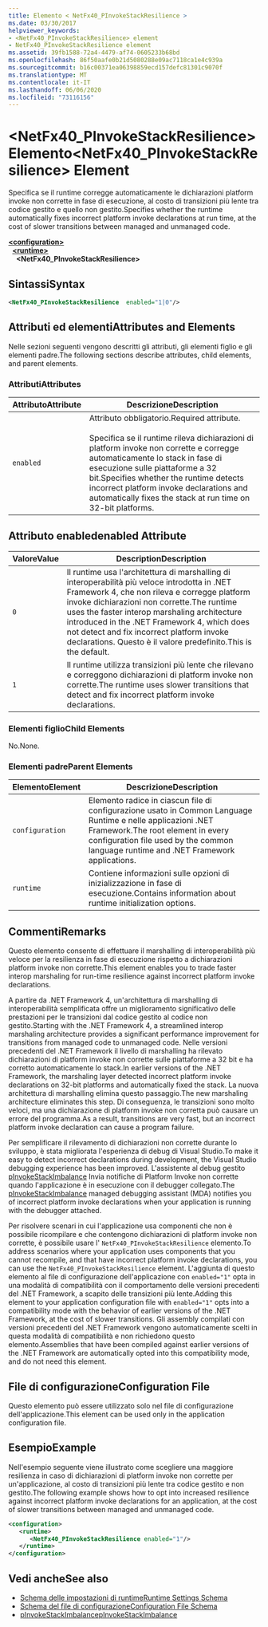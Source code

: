 ```yaml
---
title: Elemento < NetFx40_PInvokeStackResilience >
ms.date: 03/30/2017
helpviewer_keywords:
- <NetFx40_PInvokeStackResilience> element
- NetFx40_PInvokeStackResilience element
ms.assetid: 39fb1588-72a4-4479-af74-0605233b68bd
ms.openlocfilehash: 86f50aafe0b21d5080288e09ac7118ca1e4c939a
ms.sourcegitcommit: b16c00371ea06398859ecd157defc81301c9070f
ms.translationtype: MT
ms.contentlocale: it-IT
ms.lasthandoff: 06/06/2020
ms.locfileid: "73116156"
---
```

# <a name="netfx40_pinvokestackresilience-element"></a><span data-ttu-id="5b63c-102">\<NetFx40_PInvokeStackResilience> Elemento</span><span class="sxs-lookup"><span data-stu-id="5b63c-102">\<NetFx40_PInvokeStackResilience> Element</span></span>

<span data-ttu-id="5b63c-103">Specifica se il runtime corregge automaticamente le dichiarazioni platform invoke non corrette in fase di esecuzione, al costo di transizioni più lente tra codice gestito e quello non gestito.</span><span class="sxs-lookup"><span data-stu-id="5b63c-103">Specifies whether the runtime automatically fixes incorrect platform invoke declarations at run time, at the cost of slower transitions between managed and unmanaged code.</span></span>

[**\<configuration>**](../configuration-element.md)\
&nbsp;&nbsp;[**\<runtime>**](runtime-element.md)\
&nbsp;&nbsp;&nbsp;&nbsp;**\<NetFx40_PInvokeStackResilience>**  

## <a name="syntax"></a><span data-ttu-id="5b63c-104">Sintassi</span><span class="sxs-lookup"><span data-stu-id="5b63c-104">Syntax</span></span>

```xml
<NetFx40_PInvokeStackResilience  enabled="1|0"/>
```

## <a name="attributes-and-elements"></a><span data-ttu-id="5b63c-105">Attributi ed elementi</span><span class="sxs-lookup"><span data-stu-id="5b63c-105">Attributes and Elements</span></span>

<span data-ttu-id="5b63c-106">Nelle sezioni seguenti vengono descritti gli attributi, gli elementi figlio e gli elementi padre.</span><span class="sxs-lookup"><span data-stu-id="5b63c-106">The following sections describe attributes, child elements, and parent elements.</span></span>

### <a name="attributes"></a><span data-ttu-id="5b63c-107">Attributi</span><span class="sxs-lookup"><span data-stu-id="5b63c-107">Attributes</span></span>

|<span data-ttu-id="5b63c-108">Attributo</span><span class="sxs-lookup"><span data-stu-id="5b63c-108">Attribute</span></span>|<span data-ttu-id="5b63c-109">Descrizione</span><span class="sxs-lookup"><span data-stu-id="5b63c-109">Description</span></span>|
|---------------|-----------------|
|`enabled`|<span data-ttu-id="5b63c-110">Attributo obbligatorio.</span><span class="sxs-lookup"><span data-stu-id="5b63c-110">Required attribute.</span></span><br /><br /> <span data-ttu-id="5b63c-111">Specifica se il runtime rileva dichiarazioni di platform invoke non corrette e corregge automaticamente lo stack in fase di esecuzione sulle piattaforme a 32 bit.</span><span class="sxs-lookup"><span data-stu-id="5b63c-111">Specifies whether the runtime detects incorrect platform invoke declarations and automatically fixes the stack at run time on 32-bit platforms.</span></span>|

## <a name="enabled-attribute"></a><span data-ttu-id="5b63c-112">Attributo enabled</span><span class="sxs-lookup"><span data-stu-id="5b63c-112">enabled Attribute</span></span>

|<span data-ttu-id="5b63c-113">Valore</span><span class="sxs-lookup"><span data-stu-id="5b63c-113">Value</span></span>|<span data-ttu-id="5b63c-114">Description</span><span class="sxs-lookup"><span data-stu-id="5b63c-114">Description</span></span>|
|-----------|-----------------|
|`0`|<span data-ttu-id="5b63c-115">Il runtime usa l'architettura di marshalling di interoperabilità più veloce introdotta in .NET Framework 4, che non rileva e corregge platform invoke dichiarazioni non corrette.</span><span class="sxs-lookup"><span data-stu-id="5b63c-115">The runtime uses the faster interop marshaling architecture introduced in the .NET Framework 4, which does not detect and fix incorrect platform invoke declarations.</span></span> <span data-ttu-id="5b63c-116">Questo è il valore predefinito.</span><span class="sxs-lookup"><span data-stu-id="5b63c-116">This is the default.</span></span>|
|`1`|<span data-ttu-id="5b63c-117">Il runtime utilizza transizioni più lente che rilevano e correggono dichiarazioni di platform invoke non corrette.</span><span class="sxs-lookup"><span data-stu-id="5b63c-117">The runtime uses slower transitions that detect and fix incorrect platform invoke declarations.</span></span>|

### <a name="child-elements"></a><span data-ttu-id="5b63c-118">Elementi figlio</span><span class="sxs-lookup"><span data-stu-id="5b63c-118">Child Elements</span></span>

<span data-ttu-id="5b63c-119">No.</span><span class="sxs-lookup"><span data-stu-id="5b63c-119">None.</span></span>

### <a name="parent-elements"></a><span data-ttu-id="5b63c-120">Elementi padre</span><span class="sxs-lookup"><span data-stu-id="5b63c-120">Parent Elements</span></span>

|<span data-ttu-id="5b63c-121">Elemento</span><span class="sxs-lookup"><span data-stu-id="5b63c-121">Element</span></span>|<span data-ttu-id="5b63c-122">Descrizione</span><span class="sxs-lookup"><span data-stu-id="5b63c-122">Description</span></span>|
|-------------|-----------------|
|`configuration`|<span data-ttu-id="5b63c-123">Elemento radice in ciascun file di configurazione usato in Common Language Runtime e nelle applicazioni .NET Framework.</span><span class="sxs-lookup"><span data-stu-id="5b63c-123">The root element in every configuration file used by the common language runtime and .NET Framework applications.</span></span>|
|`runtime`|<span data-ttu-id="5b63c-124">Contiene informazioni sulle opzioni di inizializzazione in fase di esecuzione.</span><span class="sxs-lookup"><span data-stu-id="5b63c-124">Contains information about runtime initialization options.</span></span>|

## <a name="remarks"></a><span data-ttu-id="5b63c-125">Commenti</span><span class="sxs-lookup"><span data-stu-id="5b63c-125">Remarks</span></span>

<span data-ttu-id="5b63c-126">Questo elemento consente di effettuare il marshalling di interoperabilità più veloce per la resilienza in fase di esecuzione rispetto a dichiarazioni platform invoke non corrette.</span><span class="sxs-lookup"><span data-stu-id="5b63c-126">This element enables you to trade faster interop marshaling for run-time resilience against incorrect platform invoke declarations.</span></span>

<span data-ttu-id="5b63c-127">A partire da .NET Framework 4, un'architettura di marshalling di interoperabilità semplificata offre un miglioramento significativo delle prestazioni per le transizioni dal codice gestito al codice non gestito.</span><span class="sxs-lookup"><span data-stu-id="5b63c-127">Starting with the .NET Framework 4, a streamlined interop marshaling architecture provides a significant performance improvement for transitions from managed code to unmanaged code.</span></span> <span data-ttu-id="5b63c-128">Nelle versioni precedenti del .NET Framework il livello di marshalling ha rilevato dichiarazioni di platform invoke non corrette sulle piattaforme a 32 bit e ha corretto automaticamente lo stack.</span><span class="sxs-lookup"><span data-stu-id="5b63c-128">In earlier versions of the .NET Framework, the marshaling layer detected incorrect platform invoke declarations on 32-bit platforms and automatically fixed the stack.</span></span> <span data-ttu-id="5b63c-129">La nuova architettura di marshalling elimina questo passaggio.</span><span class="sxs-lookup"><span data-stu-id="5b63c-129">The new marshaling architecture eliminates this step.</span></span> <span data-ttu-id="5b63c-130">Di conseguenza, le transizioni sono molto veloci, ma una dichiarazione di platform invoke non corretta può causare un errore del programma.</span><span class="sxs-lookup"><span data-stu-id="5b63c-130">As a result, transitions are very fast, but an incorrect platform invoke declaration can cause a program failure.</span></span>

<span data-ttu-id="5b63c-131">Per semplificare il rilevamento di dichiarazioni non corrette durante lo sviluppo, è stata migliorata l'esperienza di debug di Visual Studio.</span><span class="sxs-lookup"><span data-stu-id="5b63c-131">To make it easy to detect incorrect declarations during development, the Visual Studio debugging experience has been improved.</span></span> <span data-ttu-id="5b63c-132">L'assistente al debug gestito [pInvokeStackImbalance](../../../debug-trace-profile/pinvokestackimbalance-mda.md) Invia notifiche di Platform Invoke non corrette quando l'applicazione è in esecuzione con il debugger collegato.</span><span class="sxs-lookup"><span data-stu-id="5b63c-132">The [pInvokeStackImbalance](../../../debug-trace-profile/pinvokestackimbalance-mda.md) managed debugging assistant (MDA) notifies you of incorrect platform invoke declarations when your application is running with the debugger attached.</span></span>

<span data-ttu-id="5b63c-133">Per risolvere scenari in cui l'applicazione usa componenti che non è possibile ricompilare e che contengono dichiarazioni di platform invoke non corrette, è possibile usare l' `NetFx40_PInvokeStackResilience` elemento.</span><span class="sxs-lookup"><span data-stu-id="5b63c-133">To address scenarios where your application uses components that you cannot recompile, and that have incorrect platform invoke declarations, you can use the `NetFx40_PInvokeStackResilience` element.</span></span> <span data-ttu-id="5b63c-134">L'aggiunta di questo elemento al file di configurazione dell'applicazione con `enabled="1"` opta in una modalità di compatibilità con il comportamento delle versioni precedenti del .NET Framework, a scapito delle transizioni più lente.</span><span class="sxs-lookup"><span data-stu-id="5b63c-134">Adding this element to your application configuration file with `enabled="1"` opts into a compatibility mode with the behavior of earlier versions of the .NET Framework, at the cost of slower transitions.</span></span> <span data-ttu-id="5b63c-135">Gli assembly compilati con versioni precedenti del .NET Framework vengono automaticamente scelti in questa modalità di compatibilità e non richiedono questo elemento.</span><span class="sxs-lookup"><span data-stu-id="5b63c-135">Assemblies that have been compiled against earlier versions of the .NET Framework are automatically opted into this compatibility mode, and do not need this element.</span></span>

## <a name="configuration-file"></a><span data-ttu-id="5b63c-136">File di configurazione</span><span class="sxs-lookup"><span data-stu-id="5b63c-136">Configuration File</span></span>

<span data-ttu-id="5b63c-137">Questo elemento può essere utilizzato solo nel file di configurazione dell'applicazione.</span><span class="sxs-lookup"><span data-stu-id="5b63c-137">This element can be used only in the application configuration file.</span></span>

## <a name="example"></a><span data-ttu-id="5b63c-138">Esempio</span><span class="sxs-lookup"><span data-stu-id="5b63c-138">Example</span></span>

<span data-ttu-id="5b63c-139">Nell'esempio seguente viene illustrato come scegliere una maggiore resilienza in caso di dichiarazioni di platform invoke non corrette per un'applicazione, al costo di transizioni più lente tra codice gestito e non gestito.</span><span class="sxs-lookup"><span data-stu-id="5b63c-139">The following example shows how to opt into increased resilience against incorrect platform invoke declarations for an application, at the cost of slower transitions between managed and unmanaged code.</span></span>

```xml
<configuration>
   <runtime>
      <NetFx40_PInvokeStackResilience enabled="1"/>
   </runtime>
</configuration>
```

## <a name="see-also"></a><span data-ttu-id="5b63c-140">Vedi anche</span><span class="sxs-lookup"><span data-stu-id="5b63c-140">See also</span></span>

- [<span data-ttu-id="5b63c-141">Schema delle impostazioni di runtime</span><span class="sxs-lookup"><span data-stu-id="5b63c-141">Runtime Settings Schema</span></span>](index.md)
- [<span data-ttu-id="5b63c-142">Schema del file di configurazione</span><span class="sxs-lookup"><span data-stu-id="5b63c-142">Configuration File Schema</span></span>](../index.md)
- [<span data-ttu-id="5b63c-143">pInvokeStackImbalance</span><span class="sxs-lookup"><span data-stu-id="5b63c-143">pInvokeStackImbalance</span></span>](../../../debug-trace-profile/pinvokestackimbalance-mda.md)
